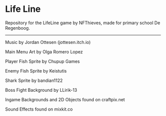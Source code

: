 # Life Line

Repository for the LifeLine game by NFThieves, made for primary school De Regenboog.

---

Music by Jordan Ottesen (jottesen.itch.io)

Main Menu Art by Olga Romero Lopez

Player Fish Sprite by Chupup Games

Enemy Fish Sprite by Keistutis

Shark Sprite by bandian1122

Boss Fight Background by LLirik-13

Ingame Backgrounds and 2D Objects found on craftpix.net

Sound Effects found on mixkit.co
